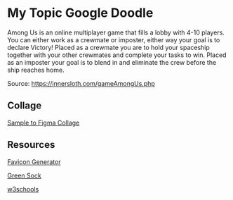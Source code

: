 # My Topic Google Doodle

Among Us is an online multiplayer game that fills a lobby with 4-10 players. You can either work as a crewmate or imposter, either way your goal is to declare Victory! Placed as a crewmate you are to hold your spaceship together with your other crewmates and complete your tasks to win. Placed as an imposter your goal is to blend in and eliminate the crew before the ship reaches home.

Source: https://innersloth.com/gameAmongUs.php

## Collage

[Sample to Figma Collage](https://www.figma.com/file/KIEiC0Tgx5IF1BhpTLZhn0/Google-Doodle?node-id=0%3A1)

## Resources

[Favicon Generator](https://realfavicongenerator.net)

[Green Sock](https://greensock.com/docs/v3/GSAP)

[w3schools](https://www.w3schools.com)
